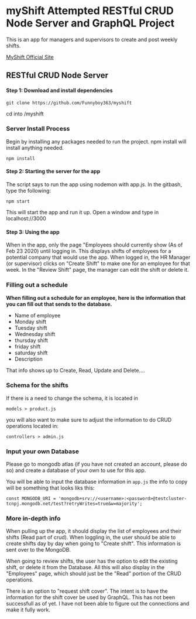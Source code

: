 # myShift Attempted RESTful CRUD Node Server and GraphQL Project
This is an app for managers and supervisors to create and post weekly shifts.

[MyShift Official Site](https://myshift-gs.herokuapp.com/ "myshift offical site")

## RESTful CRUD Node Server
#### Step 1: Download and install dependencies

`git clone https://github.com/Funnyboy363/myshift`

cd into /myshift

### Server Install Process
Begin by installing any packages needed to run the project. npm install will install anything needed.

`npm install`

#### Step 2: Starting the server for the app
The script says to run the app using nodemon with app.js. In the gitbash, type the following:

`npm start`

This will start the app and run it up. Open a window and type in localhost://3000

#### Step 3: Using the app

When in the app, only the page "Employees should currently show (As of Feb 23 2020) until logging in. This displays shifts of employees for a potential company that would use the app.
 When logged in, the HR Manager (or supervisor) clicks on "Create Shift" to make one for an employee for that week. In the "Review Shift" page, the manager can edit the shift or delete it.

 ### Filling out a schedule

 **When filling out a schedule for an employee, here is the information that you can fill out that sends to the database.** 

* Name of employee
* Monday shift
* Tuesday shift
* Wednesday shift  
* thursday shift
* friday shift
* saturday shift
* Description

That info shows up to Create, Read, Update and Delete....

### Schema for the shifts

If there is a need to change the schema, it is located in 

`models > product.js`

you will also want to make sure to adjust the information to do CRUD operations located in:

`controllers > admin.js`


### Input your own Database

Please go to mongodb atlas (if you have not created an account, please do so) and create a database of your own to use for this app. 

You will be able to input the database information in `app.js`
the info to copy will be something that looks liks this:

```const MONGODB_URI = 'mongodb+srv://<username>:<password>@testcluster-tcnpj.mongodb.net/test?retryWrites=true&w=majority';```

### More in-depth info
When pulling up the app, it should display the list of employees and their shifts (Read part of crud). When loggling in, the user should be able to create shifts day by day when going to "Create shift". This information is sent over to the MongoDB. 

When going to review shifts, the user has the option to edit the existing shift, or delete it from the Database. All this will also display in the "Employees" page, which should just be the "Read" portion of the CRUD operations.

There is an option to "request shift cover". The intent is to have the information for the shift cover be used by GraphQL. This has not been successfull as of yet. I have not been able to figure out the connections and make it fully work. 